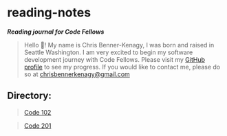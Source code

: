 # reading-notes

**_Reading journal for Code Fellows_**

>Hello 👋! My name is Chris Benner-Kenagy, I was born and raised in Seattle Washington. I am very excited to begin my software development journey with Code Fellows. Please visit my [GitHub profile](https://github.com/chrisbennerkenagy/) to see my progress. If you would like to contact me, please do so at <chrisbennerkenagy@gmail.com>
  
## Directory:
 
 > [Code 102](https://chrisbennerkenagy.github.io/reading-notes/direcoty102)

 > [Code 201](https://chrisbennerkenagy.github.io/reading-notes/direcoty201)